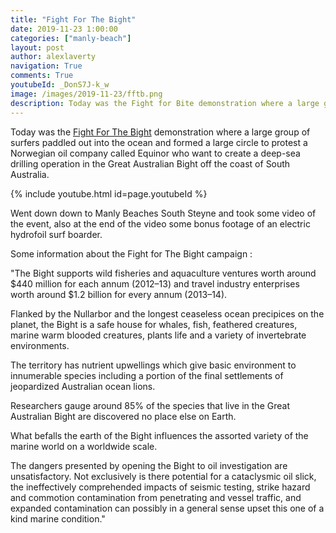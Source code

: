 ```yaml
---
title: "Fight For The Bight"
date: 2019-11-23 1:00:00
categories: ["manly-beach"]
layout: post
author: alexlaverty
navigation: True
comments: True
youtubeId: _DonS7J-k_w
image: /images/2019-11-23/fftb.png
description: Today was the Fight for Bite demonstration where a large group of surfers paddled out into the ocean and formed a large circle to protest  a Norwegian oil company called Equinor who want to create a deep-sea drilling operation in the Great Australian Bight off the coast of South Australia.
---
```


Today was the [Fight For The Bight](https://www.fightforthebight.org.au/) demonstration where a large group of surfers paddled out into the ocean and formed a large circle to protest  a Norwegian oil company called Equinor who want to create a deep-sea drilling operation in the Great Australian Bight off the coast of South Australia.

{% include youtube.html id=page.youtubeId %}

<!--more-->

Went down down to Manly Beaches South Steyne and took some video of the event, also at the end of the video some bonus footage of an electric hydrofoil surf boarder.

Some information about the Fight for The Bight campaign :

"The Bight supports wild fisheries and aquaculture ventures worth around $440 million for each annum (2012–13) and travel industry enterprises worth around $1.2 billion for every annum (2013–14).

Flanked by the Nullarbor and the longest ceaseless ocean precipices on the planet, the Bight is a safe house for whales, fish, feathered creatures, marine warm blooded creatures, plants life and a variety of invertebrate environments.

The territory has nutrient upwellings which give basic environment to innumerable species including a portion of the final settlements of jeopardized Australian ocean lions.

Researchers gauge around 85% of the species that live in the Great Australian Bight are discovered no place else on Earth.

What befalls the earth of the Bight influences the assorted variety of the marine world on a worldwide scale.

The dangers presented by opening the Bight to oil investigation are unsatisfactory. Not exclusively is there potential for a cataclysmic oil slick, the ineffectively comprehended impacts of seismic testing, strike hazard and commotion contamination from penetrating and vessel traffic, and expanded contamination can possibly in a general sense upset this one of a kind marine condition."
